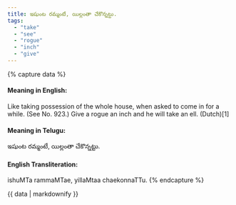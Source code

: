 ```yaml
---
title: ఇషుంట రమ్మంటే, యిల్లంతా చేకొన్నట్టు.
tags:
  - "take"
  - "see"
  - "rogue"
  - "inch"
  - "give"
---
```


{% capture data %}
#### Meaning in English:
Like taking possession of the whole house, when asked to come in for a while.
(See No. 923.)
Give a rogue an inch and he will take an ell. (Dutch)[1]

#### Meaning in Telugu:
ఇషుంట రమ్మంటే, యిల్లంతా చేకొన్నట్టు.

#### English Transliteration:
ishuMTa rammaMTae, yillaMtaa chaekonnaTTu.
{% endcapture %}

<div class="notice">{{ data | markdownify }}</div>

